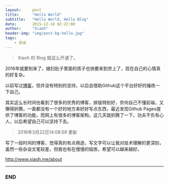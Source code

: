 ```yaml
---
layout:     post
title:      "Hello World"
subtitle:   "Hello World, Hello Blog"
date:       2015-12-10 02:22:00
author:     "Xiaoh"
header-img: "img/post-bg-hello.jpg"
tags:
    - 杂谈
---
```


> Xiaoh 的 Blog 就这么开通了。

2016年就要到来了，媳妇肚子里面的孩子也快要来到世上了，现在自己的心情真的好复杂。

以前写过[博客](http://pmars.cnblogs.com)，但并没有特别的坚持，以后会借助Github这个平台好好的锤炼一下自己。

其实这么长时间也看到了很多的优秀的博客，排版特别好，奈何自己不懂前端，又懒得折腾，一直都没有一个好的地方来好好写点东西，最近发现Github Pages提供了博客的功能，而网上有很多的博客架构，这几天就折腾了一下，功夫不负有心人，以后希望自己可以坚持下去。


> 2016年3月22日14:08:59 更新

写了一段时间的博客，觉得真的有点用途，写文字可以让我对技术理解的更深刻，虽然一些杂谈文笔较差，但我也有在慢慢的锻炼，希望可以越来越好。

<http://www.xiaoh.me/about>

---

### END


